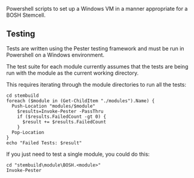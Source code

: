 Powershell scripts to set up a Windows VM in a manner appropriate for a BOSH Stemcell.

## Testing

Tests are written using the Pester testing framework and must be run in Powershell on a Windows environment.

The test suite for each module currently assumes that the tests are being run with the module as the current working directory.

This requires iterating through the module directories to run all the tests:

```
cd stembuild
foreach ($module in (Get-ChildItem "./modules").Name) {
  Push-Location "modules/$module"
    $results=Invoke-Pester -PassThru
    if ($results.FailedCount -gt 0) {
      $result += $results.FailedCount
    }
  Pop-Location
}
echo "Failed Tests: $result"
```

If you just need to test a single module, you could do this:

```
cd "stembuild\module\BOSH.<module>"
Invoke-Pester
```

